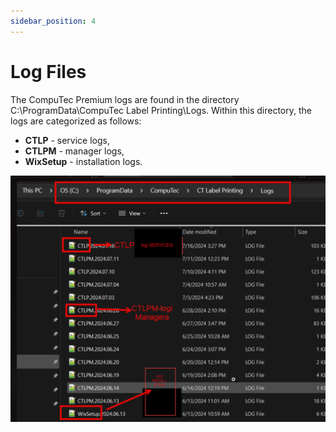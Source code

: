 ```yaml
---
sidebar_position: 4
---
```


# Log Files

The CompuTec Premium logs are found in the directory C:\ProgramData\CompuTec Label Printing\Logs. Within this directory, the logs are categorized as follows:

- **CTLP** - service logs,
- **CTLPM** - manager logs,
- **WixSetup** - installation logs.

![Log Files](./media/log-files/log-files.png)
